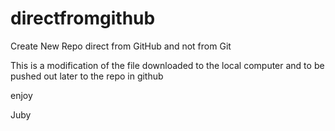 directfromgithub
================

Create New Repo direct from GitHub and not from Git

This is a modification of the file downloaded to the local computer and to be pushed out later to the repo in github

enjoy

Juby
